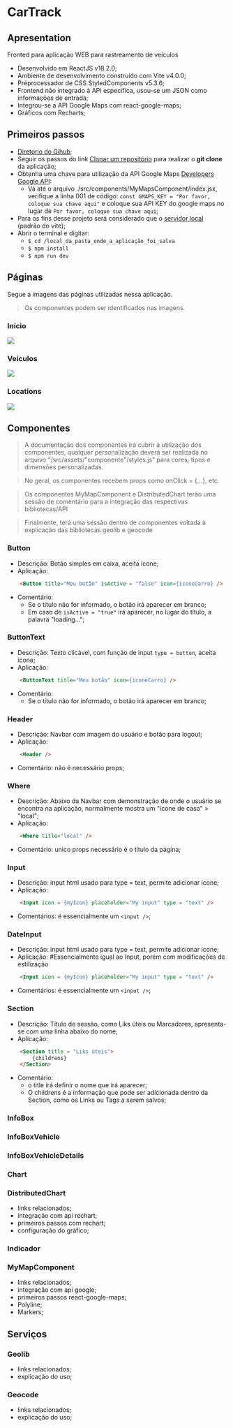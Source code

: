 # CarTrack

## Apresentation

Fronted para aplicação WEB para rastreamento de veículos

- Desenvolvido em ReactJS v18.2.0;
- Ambiente de desenvolvimento construído com Vite v4.0.0;
- Préprocessador de CSS StyledComponents v5.3.6;
- Frontend não integrado à API específica, usou-se um JSON como informações de entrada;
- Integrou-se a API Google Maps com react-google-maps;
- Gráficos com Recharts;

## Primeiros passos

- [Diretorio do Gihub](https://github.com/pedromsra/rocketnotes_frontend);
- Seguir os passos do link [Clonar um repositório](https://github.com/pedromsra/vehicle_tracking_FrontEnd.git) para realizar o **git clone** da aplicação;
- Obtenha uma chave para utilização da API Google Maps [Developers Google API](https://developers.google.com/maps/premium/apikey/maps-javascript-apikey?hl=pt-br#:~:text=Acesse%20a%20p%C3%A1gina%20Plataforma%20Google%20Maps%20%3E%20Credenciais.&text=Na%20p%C3%A1gina%20Credenciais%2C%20clique%20em,Clique%20em%20Fechar.):
  - Vá até o arquivo ./src/components/MyMapsComponent/index.jsx, verifique a linha 001 de código: ```const GMAPS_KEY = "Por favor, coloque sua chave aqui"``` e coloque sua API KEY do google maps no lugar de ```Por favor, coloque sua chave aqui```;
- Para os fins desse projeto será considerado que o [servidor local](http://localhost:5173) (padrão do vite);
- Abrir o terminal e digitar:
  - `$ cd /local_da_pasta_onde_a_aplicação_foi_salva`
  - `$ npm install`
  - `$ npm run dev`

## Páginas

Segue a imagens das páginas utilizadas nessa aplicação.

> Os componentes podem ser identificados nas imagens.

### Início

![](start.gif)

### Veículos

![](vehicles.gif)

### Locations

![](locations.gif)

## Componentes

> A documentação dos componentes irá cubrir a utilização dos componentes, qualquer personalização deverá ser realizada no arquivo "/src/assets/"componente"/styles.js" para cores, tipos e dimensões personalizadas. 

> No geral, os componentes recebem props como onClick = {...}, etc. 

> Os componentes MyMapComponent e DistributedChart terão uma sessão de comentário para a integração das respectivas bibliotecas/API

> Finalmente, terá uma sessão dentro de componentes voltada à explicação das bibliotecas geolib e geocode 

### Button

- Descrição: Botão simples em caixa, aceita ícone;
- Aplicação:

```html
    <Button title="Meu botão" isActive = "false" icon={iconeCarro} />
```

- Comentário:
  - Se o título não for informado, o botão irá aparecer em branco;
  - Em caso de ```isActive = "true"``` irá aparecer, no lugar do título, a palavra "loading...";

### ButtonText

- Descrição: Texto clicável, com função de input ```type = button```, aceita ícone;
- Aplicação:

```html
    <ButtonText title="Meu botão" icon={iconeCarro} />
```

- Comentário:
  - Se o título não for informado, o botão irá aparecer em branco;

### Header

- Descrição: Navbar com imagem do usuário e botão para logout;
- Aplicação:

```html
    <Header />
```

- Comentário: não é necessário props;

### Where

- Descrição: Abaixo da Navbar com demonstração de onde o usuário se encontra na aplicação, normalmente mostra um "ícone de casa" > "local";
- Aplicação:

```html
    <Where title="local" />
```

- Comentário: unico props necessário é o título da página;

### Input

- Descrição: input html usado para type = text, permite adicionar icone;
- Aplicação:

```html
    <Input icon = {myIcon} placeholder="My input" type = "text" />
```

- Comentários: é essencialmente um ```<input />```;

### DateInput

- Descrição: input html usado para type = text, permite adicionar icone;
- Aplicação: #Essencialmente igual ao Input, porém com modificações de estilização

```html
    <Input icon = {myIcon} placeholder="My input" type = "text" />
```

- Comentários: é essencialmente um ```<input />```;

### Section

- Descrição: Título de sessão, como Liks úteis ou Marcadores, apresenta-se com uma linha abaixo do nome;
- Aplicação: 

```html
    <Section title = "Liks úteis">
        {childrens}
    </Section>
```

- Comentário: 
  - o title irá definir o nome que irá aparecer;
  - O childrens é a informação que pode ser adicionada dentro da Section, como os Links ou Tags a serem salvos;

### InfoBox

### InfoBoxVehicle

### InfoBoxVehicleDetails

### Chart

### DistributedChart

- links relacionados;
- integração com api rechart;
- primeiros passos com rechart;
- configuração do gráfico;

### Indicador

### MyMapComponent

- links relacionados;
- integração com api google;
- primeiros passos react-google-maps;
- Polyline;
- Markers;

## Serviços

### Geolib

- links relacionados;
- explicação do uso;

### Geocode

- links relacionados;
- explicação do uso;